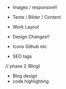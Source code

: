 * Images / responsive!!
* Texte / Bilder / Content
* Work Layout
* Design Changes!!
* Icons Github etc

* SEO tags

// phase 2 (Blog)

* Blog design
* code highlighting
